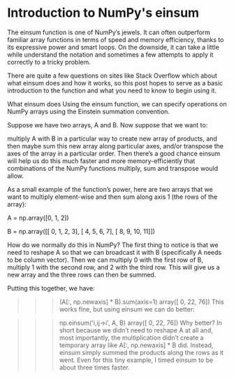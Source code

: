 # Introduction to NumPy's einsum
The einsum function is one of NumPy’s jewels. It can often outperform familiar array functions in terms of speed and memory efficiency, thanks to its expressive power and smart loops. On the downside, it can take a little while understand the notation and sometimes a few attempts to apply it correctly to a tricky problem.

There are quite a few questions on sites like Stack Overflow which about what einsum does and how it works, so this post hopes to serve as a basic introduction to the function and what you need to know to begin using it.

What einsum does
Using the einsum function, we can specify operations on NumPy arrays using the Einstein summation convention.

Suppose we have two arrays, A and B. Now suppose that we want to:

multiply A with B in a particular way to create new array of products, and then maybe
sum this new array along particular axes, and/or
transpose the axes of the array in a particular order.
Then there’s a good chance einsum will help us do this much faster and more memory-efficiently that combinations of the NumPy functions multiply, sum and transpose would allow.

As a small example of the function’s power, here are two arrays that we want to multiply element-wise and then sum along axis 1 (the rows of the array):

A = np.array([0, 1, 2])

B = np.array([[ 0,  1,  2,  3],
              [ 4,  5,  6,  7],
              [ 8,  9, 10, 11]])
              
How do we normally do this in NumPy? The first thing to notice is that we need to reshape A so that we can broadcast it with B (specifically A needs to be column vector). Then we can multiply 0 with the first row of B, multiply 1 with the second row, and 2 with the third row. This will give us a new array and the three rows can then be summed.

Putting this together, we have:

>>> (A[:, np.newaxis] * B).sum(axis=1)
array([ 0, 22, 76])
This works fine, but using einsum we can do better:

>>> np.einsum('i,ij->i', A, B)
array([ 0, 22, 76])
Why better? In short because we didn’t need to reshape A at all and, most importantly, the multiplication didn’t create a temporary array like A[:, np.newaxis] * B did. Instead, einsum simply summed the products along the rows as it went. Even for this tiny example, I timed einsum to be about three times faster.



